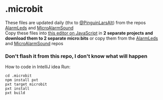 # .microbit
These files are updated daily (thx to [@PinguinLarsAlt](https://github.com/PinguinLarsAlt)) from the repos [AlarmLeds](https://github.com/PinguinLars/AlarmLeds) and [MicroAlarmSound](https://github.com/PinguinLars/MicroAlarmSound)   
Copy these files into [this editor on JavaScript](https://makecode.microbit.org) in **2 separate projects and download them to 2 separate micro:bits** or copy them from the [AlarmLeds](https://github.com/PinguinLars/AlarmLeds) and [MicroAlarmSound](https://github.com/PinguinLars/MicroAlarmSound) repos  
### **Don't flash it from this repo, I don't know what will happen**

How to code in IntelliJ idea
Run:
```
cd .microbit
npm install pxt
pxt target microbit
pxt install
pxt build
```

[//]: # (I copied the pxt.json file from Microsofts makecodes auto generted repos)